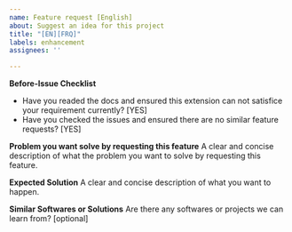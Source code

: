 ```yaml
---
name: Feature request [English]
about: Suggest an idea for this project
title: "[EN][FRQ]"
labels: enhancement
assignees: ''

---
```


**Before-Issue Checklist**
 - Have you readed the docs and ensured this extension can not satisfice your requirement currently? [YES]
 - Have you checked the issues and ensured there are no similar feature requests? [YES]

**Problem you want solve by requesting this feature**
A clear and concise description of what the problem you want to solve by requesting this feature.

**Expected Solution**
A clear and concise description of what you want to happen.

**Similar Softwares or Solutions**
Are there any softwares or projects we can learn from? [optional]
